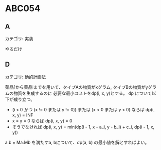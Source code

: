 # ABC054

## A
カテゴリ: 実装

やるだけ

## D
カテゴリ: 動的計画法

薬品1から薬品iまでを用いて、タイプAの物質がxグラム, タイプBの物質がyグラムの物質を生成するのに
必要な最小コストをdp(i, x, y)とする。
dp について以下が成り立つ。

* (i < 0 かつ (x != 0 または y != 0)) または (x < 0 または y < 0) ならば dp(i, x, y) = INF
* x = y = 0 ならば dp(i, x, y) = 0
* そうでなければ dp(i, x, y) = min(dp(i - 1, x - a_i, y - b_i) + c_i, dp(i - 1, x, y))

a:b = Ma:Mb を満たすa, bについて、dp(a, b) の最小値を解とすればよい。
